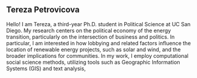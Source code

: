 ## Tereza Petrovicova

Hello! I am Tereza, a third-year Ph.D. student in Political Science at UC San Diego. 
My research centers on the political economy of the energy transition, particularly on the intersection of business and politics. 
In particular, I am interested in how lobbying and related factors influence the location of renewable energy projects, such as solar and wind, and the broader implications for communities.
In my work, I employ computational social science methods, utilizing tools such as Geographic Information Systems (GIS) and text analysis,
